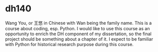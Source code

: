 # dh140
Wang You, or 王悠 in Chinese with Wan being the family name.
This is a course about coding, esp. Python.
I would like to use this course as an opportunity to enrich the DH component of my dissertation, so the final project should be something about a chapter of it.
I expect to be familiar with Python for historical research purpose during this course.
